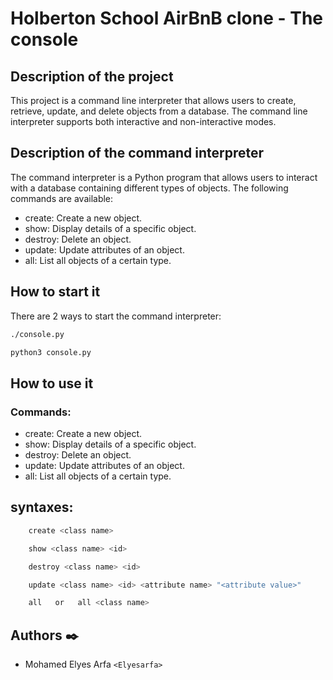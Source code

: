# Holberton School AirBnB clone - The console

## Description of the project
This project is a command line interpreter that allows users to create, retrieve, update, and delete objects from a database. The command line interpreter supports both interactive and non-interactive modes.

## Description of the command interpreter
The command interpreter is a Python program that allows users to interact with a database containing different types of objects. The following commands are available:

- create: Create a new object.
- show: Display details of a specific object.
- destroy: Delete an object.
- update: Update attributes of an object.
- all: List all objects of a certain type.

## How to start it
There are 2 ways to start the command interpreter:

```bash
./console.py
```
```bash
python3 console.py
```


## How to use it
### Commands:
- create: Create a new object.
- show: Display details of a specific object.
- destroy: Delete an object.
- update: Update attributes of an object.
- all: List all objects of a certain type.

## syntaxes:

```bash
	create <class name> 

	show <class name> <id>

	destroy <class name> <id>

	update <class name> <id> <attribute name> "<attribute value>"

	all   or   all <class name>
```

## Authors ✒️

- Mohamed Elyes Arfa `<Elyesarfa>`